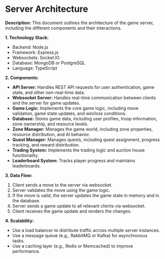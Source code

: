 # Server Architecture

**Description:** This document outlines the architecture of the game server, including the different components and their interactions.

**1. Technology Stack:**

*   Backend: Node.js
*   Framework: Express.js
*   Websockets: Socket.IO
*   Database: MongoDB or PostgreSQL
*   Language: TypeScript

**2. Components:**

*   **API Server:** Handles REST API requests for user authentication, game state, and other non-real-time data.
*   **Websocket Server:** Handles real-time communication between clients and the server for game updates.
*   **Game Logic:** Implements the core game logic, including move validation, game state updates, and win/loss conditions.
*   **Database:** Stores game data, including user profiles, troop information, zone ownership, and resource levels.
*   **Zone Manager:** Manages the game world, including zone properties, resource distribution, and AI behavior.
*   **Quest Manager:** Manages quests, including quest assignment, progress tracking, and reward distribution.
*   **Trading System:** Implements the trading logic and auction house functionality.
*   **Leaderboard System:** Tracks player progress and maintains leaderboards.

**3. Data Flow:**

1.  Client sends a move to the server via websocket.
2.  Server validates the move using the game logic.
3.  If the move is valid, the server updates the game state in memory and in the database.
4.  Server sends a game update to all relevant clients via websocket.
5.  Client receives the game update and renders the changes.

**4. Scalability:**

*   Use a load balancer to distribute traffic across multiple server instances.
*   Use a message queue (e.g., RabbitMQ or Kafka) for asynchronous tasks.
*   Use a caching layer (e.g., Redis or Memcached) to improve performance.